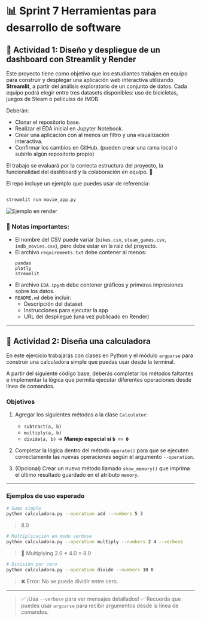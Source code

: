 # 📊  Sprint 7 Herramientas para desarrollo de software


## 🎯 Actividad 1: Diseño y despliegue de un dashboard con Streamlit y Render

Este proyecto tiene como objetivo que los estudiantes trabajen en equipo para construir y desplegar una aplicación web interactiva utilizando **Streamlit**, a partir del análisis exploratorio de un conjunto de datos. Cada equipo podrá elegir entre tres datasets disponibles: uso de bicicletas, juegos de Steam o películas de IMDB.  

Deberán:
* Clonar el repositorio base.
* Realizar el EDA inicial en Jupyter Notebook.
* Crear una aplicación con al menos un filtro y una visualización interactiva.
* Confirmar los cambios en GitHub. (pueden crear una rama local o subirlo algún repositorio propio)

El trabajo se evaluará por la correcta estructura del proyecto, la funcionalidad del dashboard y la colaboración en equipo. 🚀

El repo incluye un ejemplo que puedes usar de referencia:

```bash

streamlit run movie_app.py

```

![Ejemplo en render](https://sp7-colaborative-project.onrender.com/)



### 📌 Notas importantes:

* El nombre del CSV puede variar (`bikes.csv`, `steam_games.csv`, `imdb_movies.csv`), pero debe estar en la raíz del proyecto.
* El archivo `requirements.txt` debe contener al menos:
  ```
  pandas
  plotly
  streamlit
  ```
* El archivo `EDA.ipynb` debe contener gráficos y primeras impresiones sobre los datos.
* `README.md` debe incluir:
  - Descripción del dataset
  - Instrucciones para ejecutar la app
  - URL del despliegue (una vez publicado en Render)



---

## 🐍 Actividad 2: Diseña una calculadora

En este ejercicio trabajarás con clases en Python y el módulo `argparse` para construir una calculadora simple que puedas usar desde la terminal.

A partir del siguiente código base, deberás completar los métodos faltantes e implementar la lógica que permita ejecutar diferentes operaciones desde línea de comandos.

### Objetivos

1. Agregar los siguientes métodos a la clase `Calculator`:
   * `subtract(a, b)`
   * `multiply(a, b)`
   * `divide(a, b)` → **Manejo especial si `b == 0`**

2. Completar la lógica dentro del método `operate()` para que se ejecuten correctamente las nuevas operaciones según el argumento `--operation`.

3. (Opcional) Crear un nuevo método llamado `show_memory()` que imprima el último resultado guardado en el atributo `memory`.

---

### Ejemplos de uso esperado

```bash
# Suma simple
python calculadora.py --operation add --numbers 5 3
```

> 8.0

```bash
# Multiplicación en modo verbose
python calculadora.py --operation multiply --numbers 2 4 --verbose
```

> 🧮 Multiplying 2.0 * 4.0 = 8.0

```bash
# División por cero
python calculadora.py --operation divide --numbers 10 0
```

> ❌ Error: No se puede dividir entre cero.

---

> ✅ ¡Usa `--verbose` para ver mensajes detallados!
> ✅ Recuerda que puedes usar `argparse` para recibir argumentos desde la línea de comandos.
